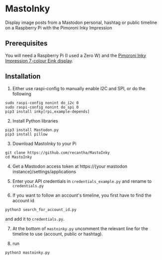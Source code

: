 # MastoInky
Display image posts from a Mastodon personal, hashtag or public timeline on a Raspberry Pi with the Pimoroni Inky Impression
## Prerequisites
You will need a Raspberry Pi (I used a Zero W) and the [Pimoroni Inky Impression 7-colour Eink display](https://shop.pimoroni.com/products/inky-impression-7-3).

## Installation
1. Either use raspi-config to manually enable I2C and SPI, or do the following
```
sudo raspi-config nonint do_i2c 0
sudo raspi-config nonint do_spi 0
pip3 install inky[rpi,example-depends]
```
2. Install Python libraries
```
pip3 install Mastodon.py
pip3 install pillow
```
3. Download MastoInky to your Pi
```
git clone https://github.com/recantha/MastoInky
cd MastoInky
```
4. Get a Mastodon access token at https://{your mastodon instance}/settings/applications

5. Enter your API credentials in `credentials_example.py` and rename to `credentials.py`

6. If you want to follow an account's timeline, you first have to find the account id
```
python3 search_for_account_id.py
```
and add it to `credentials.py`.

7. At the bottom of `mastoinky.py` uncomment the relevant line for the timeline to use (account, public or hashtag).

8. run
```
python3 mastoinky.py
```
